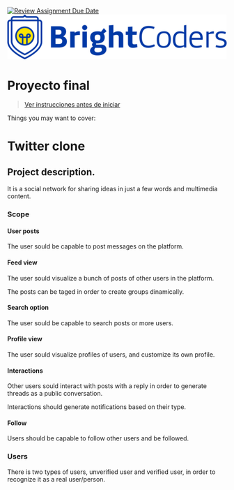 [![Review Assignment Due Date](https://classroom.github.com/assets/deadline-readme-button-24ddc0f5d75046c5622901739e7c5dd533143b0c8e959d652212380cedb1ea36.svg)](https://classroom.github.com/a/-Nqy_g4x)
![BrightCoders Logo](img/logo.png)

# Proyecto final

> [Ver instrucciones antes de iniciar](./instructions/instructions.md)

Things you may want to cover:

# Twitter clone

## Project description. 

It is a social network for sharing ideas in just a few words and multimedia content.

### Scope

#### User posts
The user sould be capable to post messages on the platform.

#### Feed view 
The user sould visualize a bunch of posts of other users in the platform.

The posts can be taged in order to create groups dinamically.

#### Search option
The user sould be capable to search posts or more users.

#### Profile view
The user sould visualize profiles of users, and customize its own profile.

#### Interactions
Other users sould interact with posts with a reply in order to generate threads as a public conversation.

Interactions should generate notifications based on their type.

#### Follow
Users should be capable to follow other users and be followed.

### Users
There is two types of users, unverified user and verified user, in order to recognize it as a real user/person.


<!----
  Table of contents
- How to Install and Run the Project.
- How to Use the Project.
- Credits
- Badges
--->
